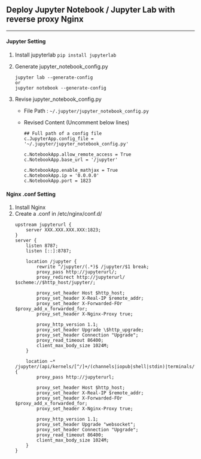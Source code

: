 ## Deploy Jupyter Notebook / Jupyter Lab with reverse proxy Nginx
---
#### Jupyter Setting
1. Install jupyterlab
    `pip install jupyterlab` 
2. Generate jupyter_notebook_config.py 
    ```shell
    jupyter lab --generate-config
    or 
    jupyter notebook --generate-config
    ```

3. Revise jupyter_notebook_config.py

    * File Path : `~/.jupyter/jupyter_notebook_config.py` 

    * Revised Content (Uncomment below lines) 
        ```
        ## Full path of a config file
        c.JupyterApp.config_file = '~/.jupyter/jupyter_notebook_config.py'

        c.NotebookApp.allow_remote_access = True
        c.NotebookApp.base_url = '/jupyter'

        c.NotebookApp.enable_mathjax = True
        c.NotebookApp.ip = '0.0.0.0'
        c.NotebookApp.port = 1823

        ```
#### Nginx .conf Setting 
1. Install Nginx 
2. Create a .conf in /etc/nginx/conf.d/ 
	```
	upstream jupyterurl {
		server XXX.XXX.XXX.XXX:1823;
	}
	server {
	    listen 8787;
	    listen [::]:8787;

	    location /jupyter {
		    rewrite ^/jupyter/(.*)$ /jupyter/$1 break;
		    proxy_pass http://jupyterurl/;
		    proxy_redirect http://jupyterurl/ $scheme://$http_host/jupyter/;

		    proxy_set_header Host $http_host;
		    proxy_set_header X-Real-IP $remote_addr;
		    proxy_set_header X-Forwarded-FOr $proxy_add_x_forwarded_for;
		    proxy_set_header X-Nginx-Proxy true;

		    proxy_http_version 1.1;
		    proxy_set_header Upgrade \$http_upgrade;
		    proxy_set_header Connection "Upgrade";
		    proxy_read_timeout 86400;
		    client_max_body_size 1024M;   
		}

	    location ~* /jupyter/(api/kernels/[^/]+/(channels|iopub|shell|stdin)|terminals/websocket)/? {
		    proxy_pass http://jupyterurl;

		    proxy_set_header Host $http_host;
		    proxy_set_header X-Real-IP $remote_addr;
		    proxy_set_header X-Forwarded-FOr $proxy_add_x_forwarded_for;
		    proxy_set_header X-Nginx-Proxy true;

		    proxy_http_version 1.1;
		    proxy_set_header Upgrade "websocket";
		    proxy_set_header Connection "Upgrade";
		    proxy_read_timeout 86400;
		    client_max_body_size 1024M;   
		}
	}
	```
